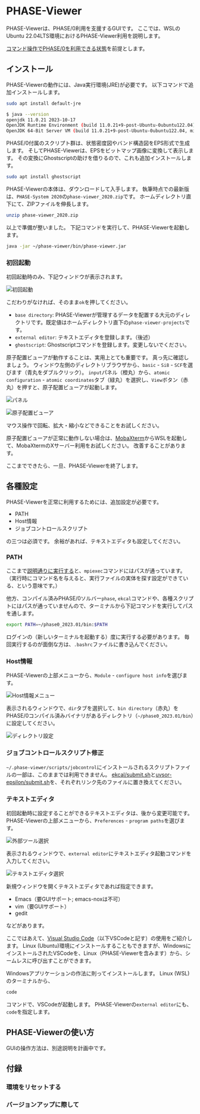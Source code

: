 # PHASE-Viewer

PHASE-Viewerは、PHASE/0利用を支援するGUIです。
ここでは、WSLのUbuntu 22.04LTS環境におけるPHASE-Viewer利用を説明します。

[コマンド操作でPHASE/0を利用できる状態](https://github.com/matelier/moku-moku/blob/master/installation/README.md)を前提とします。

## インストール

PHASE-Viewerの動作には、Java実行環境(JRE)が必要です。
以下コマンドで追加インストールします。

```sh
sudo apt install default-jre
```

```sh
$ java --version
openjdk 11.0.21 2023-10-17
OpenJDK Runtime Environment (build 11.0.21+9-post-Ubuntu-0ubuntu122.04)
OpenJDK 64-Bit Server VM (build 11.0.21+9-post-Ubuntu-0ubuntu122.04, mixed mode, sharing)
```

PHASE/0付属のスクリプト群は、状態密度図やバンド構造図をEPS形式で生成します。
そしてPHASE-Viewerは、EPSをビットマップ画像に変換して表示します。
その変換にGhostscriptの助けを借りるので、これも追加インストールします。

```sh
sudo apt install ghostscript
```

PHASE-Viewerの本体は、ダウンロードして入手します。
執筆時点での最新版は、`PHASE-System 2020`の`phase-viewer_2020.zip`です。
ホームディレクトリ直下にて、ZIPファイルを伸長します。

```sh
unzip phase-viewer_2020.zip
```

以上で準備が整いました。
下記コマンドを実行して、PHASE-Viewerを起動します。

```sh
java -jar ~/phase-viewer/bin/phase-viewer.jar
```

### 初回起動

初回起動時のみ、下記ウィンドウが表示されます。

![初回起動](./images/initconf.png)

こだわりがなければ、そのまま`ok`を押してください。

- `base directory`: PHASE-Viewerが管理するデータを配置する大元のディレクトリです。既定値はホームディレクトリ直下の`phase-viewer-projects`です。
- `external editor`: テキストエディタを登録します。（後述）
- `ghostscript`: Ghostscriptコマンドを登録します。変更しないでください。

原子配置ビューアが動作することは、実用上とても重要です。
真っ先に確認しましょう。
ウィンドウ左側のディレクトリブラウザから、`basic` - `Si8` - `SCF`を選びます（青丸をダブルクリック）。
`input`パネル（橙丸）から、`atomic configuration` - `atomic coordinates`タブ（緑丸）を選択し、`View`ボタン（赤丸）を押すと、原子配置ビューアが起動します。

![パネル](./images/view.png)

![原子配置ビューア](./images/acv.png)

マウス操作で回転、拡大・縮小などできることをお試しください。

原子配置ビューアが正常に動作しない場合は、[MobaXterm]()からWSLを起動して、MobaXtermのXサーバー利用をお試しください。
改善することがあります。

ここまでできたら、一旦、PHASE-Viewerを終了します。

## 各種設定

PHASE-Viewerを正常に利用するためには、追加設定が必要です。

- PATH
- Host情報
- ジョブコントロールスクリプト

の三つは必須です。
余裕があれば、テキストエディタも設定してください。

### PATH

ここまで[説明通りに実行する](https://github.com/matelier/moku-moku/blob/master/installation/README.md)と、`mpiexec`コマンドにはパスが通っています。
（実行時にコマンド名を与えると、実行ファイルの実体を探す設定ができている、という意味です。）

他方、コンパイル済みPHASE/0ソルバー`phase`, `ekcal`コマンドや、各種スクリプトにはパスが通っていませんので、ターミナルから下記コマンドを実行してパスを通します。

```sh
export PATH=~/phase0_2023.01/bin:$PATH
```

ログインの（新しいターミナルを起動する）度に実行する必要があります。
毎回実行するのが面倒な方は、`.bashrc`ファイルに書き込んでください。

### Host情報

PHASE-Viewerの上部メニューから、`Module` - `configure host info`を選びます。

![Host情報メニュー](./images/confighost.png)

表示されるウィンドウで、`dir`タブを選択して、`bin directory`（赤丸）をPHASE/0コンパイル済みバイナリがあるディレクトリ（`~/phase0_2023.01/bin`）に設定してください。

![ディレクトリ設定](./images/bin2023r.png)

### ジョブコントロールスクリプト修正

`~/.phase-viewer/scripts/jobcontrol`にインストールされるスクリプトファイルの一部は、このままでは利用できません。
[ekcal/submit.sh](./pvscripts/ekcal/submit.sh)と[uvsor-epsilon/submit.sh](./pvscripts/epsmain/submit.sh)を、それぞれリンク先のファイルに置き換えてください。

### テキストエディタ

初回起動時に設定することができるテキストエディタは、後から変更可能です。
PHASE-Viewerの上部メニューから、`Preferences` - `program paths`を選びます。

![外部ツール選択](./images/progpath.png)

表示されるウィンドウで、`external editor`にテキストエディタ起動コマンドを入力してください。

![テキストエディタ選択](./images/externalprog.png)

新規ウィンドウを開くテキストエディタであれば指定できます。

- Emacs（要GUIサポート; emacs-noxは不可）
- vim（要GUIサポート）
- gedit

などがあります。

ここではあえて、[Visual Studio Code](https://code.visualstudio.com/)（以下VSCodeと記す）の使用をご紹介します。
Linux (Ubuntu)環境にインストールすることもできますが、WindowsにインストールされたVSCodeを、Linux（PHASE-Viewerを含みます）から、シームレスに呼び出すことができます。

Windowsアプリケーションの作法に則ってインストールします。
Linux (WSL)のターミナルから、

```sh
code
```

コマンドで、VSCodeが起動します。
PHASE-Viewerの`external editor`にも、`code`を指定します。

## PHASE-Viewerの使い方

GUIの操作方法は、別途説明を計画中です。

## 付録

### 環境をリセットする

### バージョンアップに際して
